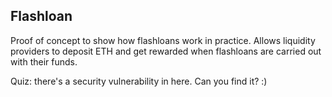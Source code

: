 ## Flashloan

Proof of concept to show how flashloans work in practice. Allows liquidity providers to deposit ETH and get rewarded when flashloans are carried out with their funds.

Quiz: there's a security vulnerability in here. Can you find it? :)